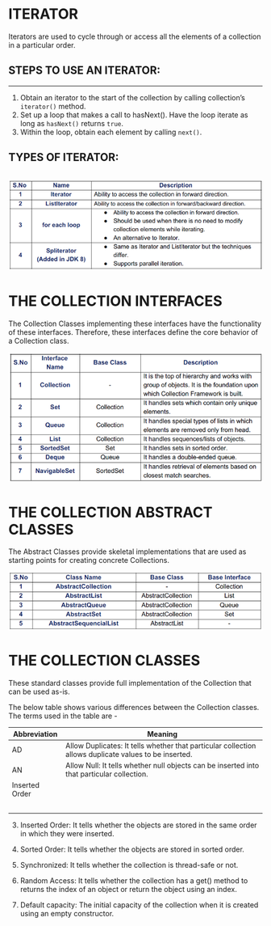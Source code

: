 # ITERATOR
Iterators are used to cycle through or access all the elements of a collection in a particular order.

## STEPS TO USE AN ITERATOR:
---
1. Obtain an iterator to the start of the collection by calling collection’s `iterator()` method.
2. Set up a loop that makes a call to hasNext(). Have the loop iterate as long as `hasNext()`
returns `true`.
3. Within the loop, obtain each element by calling `next()`.

## TYPES OF ITERATOR:

![img](images\1.Iterator_1.png)
---
# THE COLLECTION INTERFACES
The Collection Classes implementing these interfaces have the functionality of these
interfaces. Therefore, these interfaces define the core behavior of a Collection class.

![img](images\2.Coll_Inter.png)

# THE COLLECTION ABSTRACT CLASSES
The Abstract Classes provide skeletal implementations that are used as starting points for
creating concrete Collections.

![img](images\3.Coll_Abs_Class.png)

# THE COLLECTION CLASSES

These standard classes provide full implementation of the Collection that can be used as-is.

The below table shows various differences between the Collection classes. The terms used
in the table are -


| Abbreviation | Meaning |
|--------------|---------|
|     AD       |    Allow Duplicates: It tells whether that particular collection allows duplicate values to be inserted.     |
|       AN       |     Allow Null: It tells whether null objects can be inserted into that particular collection.    |
|     Inserted Order         |         |
|              |         |
|              |         |
|              |         |
|              |         |
|              |         |



3) Inserted Order: It tells whether the objects are stored in the same order in which they
were inserted.

4) Sorted Order: It tells whether the objects are stored in sorted order.

5) Synchronized: It tells whether the collection is thread-safe or not.

6) Random Access: It tells whether the collection has a get() method to returns the index
of an object or return the object using an index.

7) Default capacity: The initial capacity of the collection when it is created using an empty
constructor.
